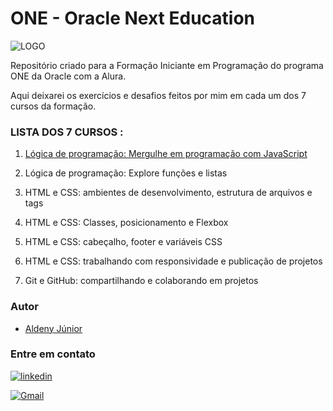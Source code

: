 # ONE - Oracle Next Education

![LOGO](https://www.oracle.com/a/ocom/img/rh03-one-br-logo.png)

Repositório criado para a Formação Iniciante em Programação do programa ONE da Oracle com a Alura.

Aqui deixarei os exercícios e desafios feitos por mim em cada um dos 7 cursos da formação.

### LISTA DOS 7 CURSOS :

1. [Lógica de programação: Mergulhe em programação com JavaScript](https://cursos.alura.com.br/certificate/juniorfilhobom/logica-programacao-mergulhe-programacao-javascript)

2. Lógica de programação: Explore funções e listas

3. HTML e CSS: ambientes de desenvolvimento, estrutura de arquivos e tags

4. HTML e CSS: Classes, posicionamento e Flexbox

5. HTML e CSS: cabeçalho, footer e variáveis CSS

6. HTML e CSS: trabalhando com responsividade e publicação de projetos

7. Git e GitHub: compartilhando e colaborando em projetos

### Autor

- [Aldeny Júnior](https://github.com/aldenyjr)

### Entre em contato

[![linkedin](https://img.shields.io/badge/linkedin-0A66C2?style=for-the-badge&logo=linkedin&logoColor=white)](https://www.linkedin.com/in/aldenyjr/)

[![Gmail](https://img.shields.io/badge/Gmail-333333?style=for-the-badge&logo=gmail&logoColor=red)](mailto:aldenyjr.dev@gmaill.com)
